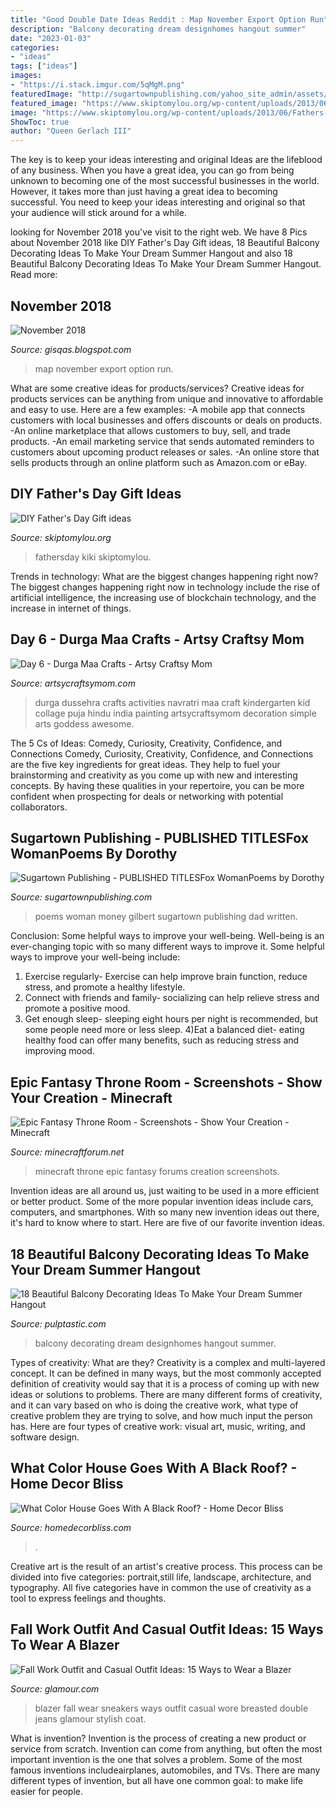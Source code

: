 ```yaml
---
title: "Good Double Date Ideas Reddit : Map November Export Option Run"
description: "Balcony decorating dream designhomes hangout summer"
date: "2023-01-03"
categories:
- "ideas"
tags: ["ideas"]
images:
- "https://i.stack.imgur.com/5qMgM.png"
featuredImage: "http://sugartownpublishing.com/yahoo_site_admin/assets/images/Cathy-Dana-cover_sm.89183628_std.jpg"
featured_image: "https://www.skiptomylou.org/wp-content/uploads/2013/06/Fathers-Day-gifts-ideas.jpg"
image: "https://www.skiptomylou.org/wp-content/uploads/2013/06/Fathers-Day-gifts-ideas.jpg"
ShowToc: true
author: "Queen Gerlach III"
---
```



The key is to keep your ideas interesting and original
Ideas are the lifeblood of any business. When you have a great idea, you can go from being unknown to becoming one of the most successful businesses in the world. However, it takes more than just having a great idea to becoming successful. You need to keep your ideas interesting and original so that your audience will stick around for a while.

	

		
looking for November 2018 you've visit to the right web. We have 8 Pics about November 2018 like DIY Father&#039;s Day Gift ideas, 18 Beautiful Balcony Decorating Ideas To Make Your Dream Summer Hangout and also 18 Beautiful Balcony Decorating Ideas To Make Your Dream Summer Hangout. Read more:
		
    
## November 2018

<img loading=lazy src="https://i.stack.imgur.com/5qMgM.png" onerror="this.onerror=null;this.src='https://tse4.mm.bing.net/th?id=OIP.EVUlfcb5GR1WFAz4FqQsigHaFx&amp;pid=15.1';" alt="November 2018">

_Source: gisqas.blogspot.com_

>map november export option run. 

	

What are some creative ideas for products/services?
Creative ideas for products services can be anything from unique and innovative to affordable and easy to use. Here are a few examples: 
-A mobile app that connects customers with local businesses and offers discounts or deals on products. 
-An online marketplace that allows customers to buy, sell, and trade products. 
-An email marketing service that sends automated reminders to customers about upcoming product releases or sales. 
-An online store that sells products through an online platform such as Amazon.com or eBay.

    
## DIY Father&#039;s Day Gift Ideas

<img loading=lazy src="https://www.skiptomylou.org/wp-content/uploads/2013/06/Fathers-Day-gifts-ideas.jpg" onerror="this.onerror=null;this.src='https://tse4.mm.bing.net/th?id=OIP.ctkEyQHs-8Mp5ihgr6NrcAHaHa&amp;pid=15.1';" alt="DIY Father&#039;s Day Gift ideas">

_Source: skiptomylou.org_

>fathersday kiki skiptomylou. 

	

Trends in technology: What are the biggest changes happening right now?
The biggest changes happening right now in technology include the rise of artificial intelligence, the increasing use of blockchain technology, and the increase in internet of things.

    
## Day 6 - Durga Maa Crafts - Artsy Craftsy Mom

<img loading=lazy src="https://artsycraftsymom.com/content/uploads/2013/11/Durga-craft-Collage.jpg" onerror="this.onerror=null;this.src='https://tse1.mm.bing.net/th?id=OIP.n3UQx_duyG75XpdVBsN28gHaHa&amp;pid=15.1';" alt="Day 6 - Durga Maa Crafts - Artsy Craftsy Mom">

_Source: artsycraftsymom.com_

>durga dussehra crafts activities navratri maa craft kindergarten kid collage puja hindu india painting artsycraftsymom decoration simple arts goddess awesome. 

	

The 5 Cs of Ideas: Comedy, Curiosity, Creativity, Confidence, and Connections
Comedy, Curiosity, Creativity, Confidence, and Connections are the five key ingredients for great ideas. They help to fuel your brainstorming and creativity as you come up with new and interesting concepts. By having these qualities in your repertoire, you can be more confident when prospecting for deals or networking with potential collaborators.

    
## Sugartown Publishing - PUBLISHED TITLESFox WomanPoems By Dorothy

<img loading=lazy src="http://sugartownpublishing.com/yahoo_site_admin/assets/images/Cathy-Dana-cover_sm.89183628_std.jpg" onerror="this.onerror=null;this.src='https://tse3.mm.bing.net/th?id=OIP.31-AppI3G-nZ9WYDicoiEwAAAA&amp;pid=15.1';" alt="Sugartown Publishing - PUBLISHED TITLESFox WomanPoems by Dorothy">

_Source: sugartownpublishing.com_

>poems woman money gilbert sugartown publishing dad written. 

	

Conclusion: Some helpful ways to improve your well-being.
Well-being is an ever-changing topic with so many different ways to improve it. Some helpful ways to improve your well-being include: 
1) Exercise regularly- Exercise can help improve brain function, reduce stress, and promote a healthy lifestyle. 
2) Connect with friends and family- socializing can help relieve stress and promote a positive mood. 
3) Get enough sleep- sleeping eight hours per night is recommended, but some people need more or less sleep. 
4)Eat a balanced diet- eating healthy food can offer many benefits, such as reducing stress and improving mood.

    
## Epic Fantasy Throne Room - Screenshots - Show Your Creation - Minecraft

<img loading=lazy src="https://i.imgur.com/vWN5yrU.png" onerror="this.onerror=null;this.src='https://tse1.mm.bing.net/th?id=OIP.XRWfLbItNHxrg22yyqoC_AHaE8&amp;pid=15.1';" alt="Epic Fantasy Throne Room - Screenshots - Show Your Creation - Minecraft">

_Source: minecraftforum.net_

>minecraft throne epic fantasy forums creation screenshots. 

	

Invention ideas are all around us, just waiting to be used in a more efficient or better product. Some of the more popular invention ideas include cars, computers, and smartphones. With so many new invention ideas out there, it's hard to know where to start. Here are five of our favorite invention ideas.

    
## 18 Beautiful Balcony Decorating Ideas To Make Your Dream Summer Hangout

<img loading=lazy src="https://pulptastic.com/wp-content/uploads/2016/06/balcony-decorating-ideas-31-573c3b43216bc__700.jpg" onerror="this.onerror=null;this.src='https://tse1.mm.bing.net/th?id=OIP.84ikK1e93BQ8pODkyAloiAHaLH&amp;pid=15.1';" alt="18 Beautiful Balcony Decorating Ideas To Make Your Dream Summer Hangout">

_Source: pulptastic.com_

>balcony decorating dream designhomes hangout summer. 

	

Types of creativity: What are they?
Creativity is a complex and multi-layered concept. It can be defined in many ways, but the most commonly accepted definition of creativity would say that it is a process of coming up with new ideas or solutions to problems. There are many different forms of creativity, and it can vary based on who is doing the creative work, what type of creative problem they are trying to solve, and how much input the person has. Here are four types of creative work: visual art, music, writing, and software design.

    
## What Color House Goes With A Black Roof? - Home Decor Bliss

<img loading=lazy src="https://homedecorbliss.com/wp-content/uploads/2020/12/Suburban-house-exterior-768x508.jpg" onerror="this.onerror=null;this.src='https://tse4.mm.bing.net/th?id=OIP.BhNv9xIsJ8zRZj2mamnMkgHaE5&amp;pid=15.1';" alt="What Color House Goes With A Black Roof? - Home Decor Bliss">

_Source: homedecorbliss.com_

>. 

	

Creative art is the result of an artist's creative process. This process can be divided into five categories: portrait,still life, landscape, architecture, and typography. All five categories have in common the use of creativity as a tool to express feelings and thoughts.

    
## Fall Work Outfit And Casual Outfit Ideas: 15 Ways To Wear A Blazer

<img loading=lazy src="https://media.glamour.com/photos/56964c6316d0dc3747ef9c61/master/w_1024%2Cc_limit/fashion-2015-09-fall-blazer-double-breasted-sneakers-we-wore-what-main.jpg" onerror="this.onerror=null;this.src='https://tse3.mm.bing.net/th?id=OIP.w2nAzN_VZpouKB32dI2_-AHaLG&amp;pid=15.1';" alt="Fall Work Outfit and Casual Outfit Ideas: 15 Ways to Wear a Blazer">

_Source: glamour.com_

>blazer fall wear sneakers ways outfit casual wore breasted double jeans glamour stylish coat. 

	

What is invention?
Invention is the process of creating a new product or service from scratch. Invention can come from anything, but often the most important invention is the one that solves a problem. Some of the most famous inventions includeairplanes, automobiles, and TVs. There are many different types of invention, but all have one common goal: to make life easier for people.

